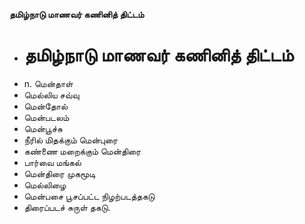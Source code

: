 **தமிழ்நாடு மாணவர் கணினித் திட்டம்**
- # தமிழ்நாடு மாணவர் கணினித் திட்டம்
- n. மென்தாள்
- மெல்லிய சவ்வு
- மென்தோல்
- மென்படலம்
- மென்பூச்சு
- நீரில் மிதக்கும் மென்புரை
- கண்ணை மறைக்கும் மென்திரை
- பார்வை மங்கல்
- மென்திரை முகமூடி
- மெல்லிழை
- மென்பசை பூசப்பட்ட நிழற்படத்தகடு
- திரைப்படச் சுருள் தகடு.

